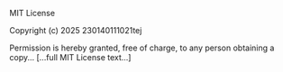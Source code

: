 MIT License

Copyright (c) 2025 230140111021tej

Permission is hereby granted, free of charge, to any person obtaining a copy...
[...full MIT License text...]
